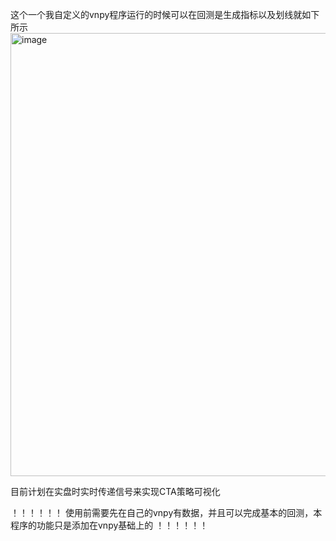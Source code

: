 这个一个我自定义的vnpy程序运行的时候可以在回测是生成指标以及划线就如下所示
<img width="709" alt="image" src="https://github.com/xiuxiu-01/xiu_vnpy/assets/69448521/f20d888c-d624-429e-bff3-79a82724c5ba">


目前计划在实盘时实时传递信号来实现CTA策略可视化


！！！！！！
使用前需要先在自己的vnpy有数据，并且可以完成基本的回测，本程序的功能只是添加在vnpy基础上的
！！！！！！